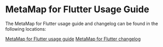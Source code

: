 # MetaMap for Flutter Usage Guide

The MetaMap for Flutter usage guide and changelog can be found in the following locations:

[MetaMap for Flutter usage guide](https://github.com/GetMetaMap/metamap-flutter-plugin/blob/main/doc/metaMap-flutter.md)
[MetaMap for Flutter changelog](https://github.com/GetMetaMap/metamap-flutter-plugin/blob/main/doc/metamap-flutter-version.md)

